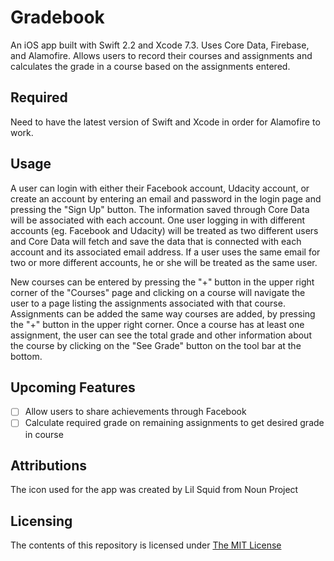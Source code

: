 # Gradebook
An iOS app built with Swift 2.2 and Xcode 7.3. Uses Core Data, Firebase, and Alamofire. Allows users to record their courses and assignments and calculates the grade in a course based on the assignments entered. 

## Required
Need to have the latest version of Swift and Xcode in order for Alamofire to work.

## Usage
A user can login with either their Facebook account, Udacity account, or create an account by entering an email and password in the login page and pressing the "Sign Up" button. The information saved through Core Data will be associated with each account. One user logging in with different accounts (eg. Facebook and Udacity) will be treated as two different users and Core Data will fetch and save the data that is connected with each account and its associated email address. If a user uses the same email for two or more different accounts, he or she will be treated as the same user.  

New courses can be entered by pressing the "+" button in the upper right corner of the "Courses" page and clicking on a course will navigate the user to a page listing the assignments associated with that course. Assignments can be added the same way courses are added, by pressing the "+" button in the upper right corner. Once a course has at least one assignment, the user can see the total grade and other information about the course by clicking on the "See Grade" button on the tool bar at the bottom. 

## Upcoming Features
- [ ] Allow users to share achievements through Facebook
- [ ] Calculate required grade on remaining assignments to get desired grade in course

## Attributions 
The icon used for the app was created by Lil Squid from Noun Project 

## Licensing 
The contents of this repository is licensed under [The MIT License](https://opensource.org/licenses/MIT)

